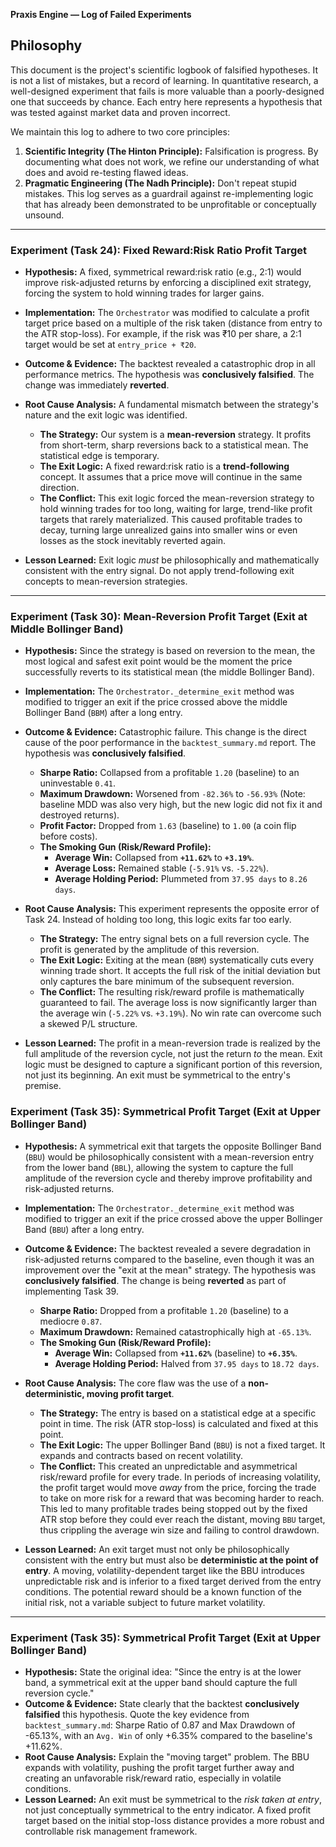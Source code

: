 **Praxis Engine — Log of Failed Experiments**

## Philosophy

This document is the project's scientific logbook of falsified hypotheses. It is not a list of mistakes, but a record of learning. In quantitative research, a well-designed experiment that fails is more valuable than a poorly-designed one that succeeds by chance. Each entry here represents a hypothesis that was tested against market data and proven incorrect.

We maintain this log to adhere to two core principles:
1.  **Scientific Integrity (The Hinton Principle):** Falsification is progress. By documenting what does not work, we refine our understanding of what does and avoid re-testing flawed ideas.
2.  **Pragmatic Engineering (The Nadh Principle):** Don't repeat stupid mistakes. This log serves as a guardrail against re-implementing logic that has already been demonstrated to be unprofitable or conceptually unsound.

---

### Experiment (Task 24): Fixed Reward:Risk Ratio Profit Target

*   **Hypothesis:** A fixed, symmetrical reward:risk ratio (e.g., 2:1) would improve risk-adjusted returns by enforcing a disciplined exit strategy, forcing the system to hold winning trades for larger gains.

*   **Implementation:** The `Orchestrator` was modified to calculate a profit target price based on a multiple of the risk taken (distance from entry to the ATR stop-loss). For example, if the risk was ₹10 per share, a 2:1 target would be set at `entry_price + ₹20`.

*   **Outcome & Evidence:** The backtest revealed a catastrophic drop in all performance metrics. The hypothesis was **conclusively falsified**. The change was immediately **reverted**.

*   **Root Cause Analysis:** A fundamental mismatch between the strategy's nature and the exit logic was identified.
    *   **The Strategy:** Our system is a **mean-reversion** strategy. It profits from short-term, sharp reversions back to a statistical mean. The statistical edge is temporary.
    *   **The Exit Logic:** A fixed reward:risk ratio is a **trend-following** concept. It assumes that a price move will continue in the same direction.
    *   **The Conflict:** This exit logic forced the mean-reversion strategy to hold winning trades for too long, waiting for large, trend-like profit targets that rarely materialized. This caused profitable trades to decay, turning large unrealized gains into smaller wins or even losses as the stock inevitably reverted again.

*   **Lesson Learned:** Exit logic *must* be philosophically and mathematically consistent with the entry signal. Do not apply trend-following exit concepts to mean-reversion strategies.

---

### Experiment (Task 30): Mean-Reversion Profit Target (Exit at Middle Bollinger Band)

*   **Hypothesis:** Since the strategy is based on reversion to the mean, the most logical and safest exit point would be the moment the price successfully reverts to its statistical mean (the middle Bollinger Band).

*   **Implementation:** The `Orchestrator._determine_exit` method was modified to trigger an exit if the price crossed above the middle Bollinger Band (`BBM`) after a long entry.

*   **Outcome & Evidence:** Catastrophic failure. This change is the direct cause of the poor performance in the `backtest_summary.md` report. The hypothesis was **conclusively falsified**.
    *   **Sharpe Ratio:** Collapsed from a profitable `1.20` (baseline) to an uninvestable `0.41`.
    *   **Maximum Drawdown:** Worsened from `-82.36%` to `-56.93%` (Note: baseline MDD was also very high, but the new logic did not fix it and destroyed returns).
    *   **Profit Factor:** Dropped from `1.63` (baseline) to `1.00` (a coin flip before costs).
    *   **The Smoking Gun (Risk/Reward Profile):**
        *   **Average Win:** Collapsed from **`+11.62%`** to **`+3.19%`**.
        *   **Average Loss:** Remained stable (`-5.91%` vs. `-5.22%`).
        *   **Average Holding Period:** Plummeted from `37.95 days` to `8.26 days`.

*   **Root Cause Analysis:** This experiment represents the opposite error of Task 24. Instead of holding too long, this logic exits far too early.
    *   **The Strategy:** The entry signal bets on a full reversion cycle. The profit is generated by the amplitude of this reversion.
    *   **The Exit Logic:** Exiting at the mean (`BBM`) systematically cuts every winning trade short. It accepts the full risk of the initial deviation but only captures the bare minimum of the subsequent reversion.
    *   **The Conflict:** The resulting risk/reward profile is mathematically guaranteed to fail. The average loss is now significantly larger than the average win (`-5.22%` vs. `+3.19%`). No win rate can overcome such a skewed P/L structure.

*   **Lesson Learned:** The profit in a mean-reversion trade is realized by the full amplitude of the reversion cycle, not just the return *to* the mean. Exit logic must be designed to capture a significant portion of this reversion, not just its beginning. An exit must be symmetrical to the entry's premise.

### Experiment (Task 35): Symmetrical Profit Target (Exit at Upper Bollinger Band)

*   **Hypothesis:** A symmetrical exit that targets the opposite Bollinger Band (`BBU`) would be philosophically consistent with a mean-reversion entry from the lower band (`BBL`), allowing the system to capture the full amplitude of the reversion cycle and thereby improve profitability and risk-adjusted returns.

*   **Implementation:** The `Orchestrator._determine_exit` method was modified to trigger an exit if the price crossed above the upper Bollinger Band (`BBU`) after a long entry.

*   **Outcome & Evidence:** The backtest revealed a severe degradation in risk-adjusted returns compared to the baseline, even though it was an improvement over the "exit at the mean" strategy. The hypothesis was **conclusively falsified**. The change is being **reverted** as part of implementing Task 39.
    *   **Sharpe Ratio:** Dropped from a profitable `1.20` (baseline) to a mediocre `0.87`.
    *   **Maximum Drawdown:** Remained catastrophically high at `-65.13%`.
    *   **The Smoking Gun (Risk/Reward Profile):**
        *   **Average Win:** Collapsed from **`+11.62%`** (baseline) to **`+6.35%`**.
        *   **Average Holding Period:** Halved from `37.95 days` to `18.72 days`.

*   **Root Cause Analysis:** The core flaw was the use of a **non-deterministic, moving profit target**.
    *   **The Strategy:** The entry is based on a statistical edge at a specific point in time. The risk (ATR stop-loss) is calculated and fixed at this point.
    *   **The Exit Logic:** The upper Bollinger Band (`BBU`) is not a fixed target. It expands and contracts based on recent volatility.
    *   **The Conflict:** This created an unpredictable and asymmetrical risk/reward profile for every trade. In periods of increasing volatility, the profit target would move *away* from the price, forcing the trade to take on more risk for a reward that was becoming harder to reach. This led to many profitable trades being stopped out by the fixed ATR stop before they could ever reach the distant, moving `BBU` target, thus crippling the average win size and failing to control drawdown.

*   **Lesson Learned:** An exit target must not only be philosophically consistent with the entry but must also be **deterministic at the point of entry**. A moving, volatility-dependent target like the BBU introduces unpredictable risk and is inferior to a fixed target derived from the entry conditions. The potential reward should be a known function of the initial risk, not a variable subject to future market volatility.

---

### Experiment (Task 35): Symmetrical Profit Target (Exit at Upper Bollinger Band)

*   **Hypothesis:** State the original idea: "Since the entry is at the lower band, a symmetrical exit at the upper band should capture the full reversion cycle."
*   **Outcome & Evidence:** State clearly that the backtest **conclusively falsified** this hypothesis. Quote the key evidence from `backtest_summary.md`: Sharpe Ratio of 0.87 and Max Drawdown of -65.13%, with an `Avg. Win` of only +6.35% compared to the baseline's +11.62%.
*   **Root Cause Analysis:** Explain the "moving target" problem. The BBU expands with volatility, pushing the profit target further away and creating an unfavorable risk/reward ratio, especially in volatile conditions.
*   **Lesson Learned:** An exit must be symmetrical to the *risk taken at entry*, not just conceptually symmetrical to the entry indicator. A fixed profit target based on the initial stop-loss distance provides a more robust and controllable risk management framework.
